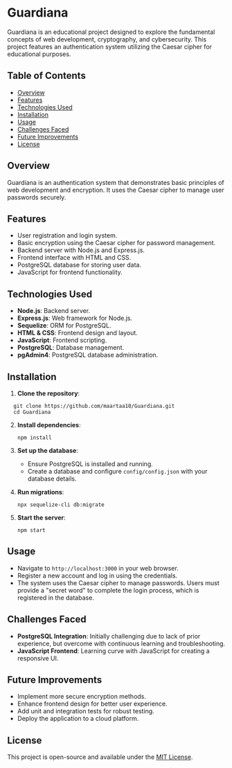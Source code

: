 
# Guardiana

Guardiana is an educational project designed to explore the fundamental concepts of web development, cryptography, and cybersecurity. This project features an authentication system utilizing the Caesar cipher for educational purposes.
 
## Table of Contents
- [Overview](#overview)
- [Features](#features)
- [Technologies Used](#technologies-used)
- [Installation](#installation)
- [Usage](#usage)
- [Challenges Faced](#challenges-faced)
- [Future Improvements](#future-improvements)
- [License](#license)

## Overview
Guardiana is an authentication system that demonstrates basic principles of web development and encryption. It uses the Caesar cipher to manage user passwords securely.

## Features
- User registration and login system.
- Basic encryption using the Caesar cipher for password management.
- Backend server with Node.js and Express.js.
- Frontend interface with HTML and CSS.
- PostgreSQL database for storing user data.
- JavaScript for frontend functionality.

## Technologies Used
- **Node.js**: Backend server.
- **Express.js**: Web framework for Node.js.
- **Sequelize**: ORM for PostgreSQL.
- **HTML & CSS**: Frontend design and layout.
- **JavaScript**: Frontend scripting.
- **PostgreSQL**: Database management.
- **pgAdmin4**: PostgreSQL database administration.

## Installation
1. **Clone the repository**:
 ```
   git clone https://github.com/maartaa10/Guardiana.git
   cd Guardiana
   ```
2. **Install dependencies**:
   ```
   npm install
   ```
3. **Set up the database**:
   - Ensure PostgreSQL is installed and running.
   - Create a database and configure `config/config.json` with your database details.

4. **Run migrations**:
   ```
   npx sequelize-cli db:migrate
   ```

5. **Start the server**:
   ```
   npm start
   ```

## Usage
- Navigate to `http://localhost:3000` in your web browser.
- Register a new account and log in using the credentials.
- The system uses the Caesar cipher to manage passwords. Users must provide a "secret word" to complete the login process, which is registered in the database.

## Challenges Faced
- **PostgreSQL Integration**: Initially challenging due to lack of prior experience, but overcome with continuous learning and troubleshooting.
- **JavaScript Frontend**: Learning curve with JavaScript for creating a responsive UI.

## Future Improvements
- Implement more secure encryption methods.
- Enhance frontend design for better user experience.
- Add unit and integration tests for robust testing.
- Deploy the application to a cloud platform.

## License
This project is open-source and available under the [MIT License](LICENSE).
